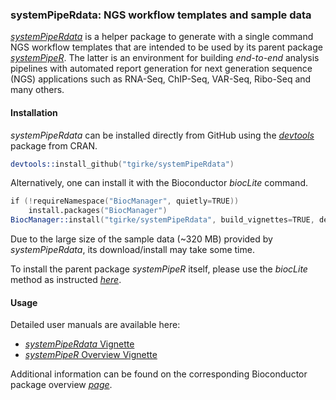 
### systemPipeRdata: NGS workflow templates and sample data

[_systemPipeRdata_](http://bioconductor.org/packages/devel/systemPipeRdata) is a helper 
package to generate with a single command NGS workflow templates that are intended to
be used by its parent package [_systemPipeR_](http://www.bioconductor.org/packages/devel/bioc/html/systemPipeR.html). 
The latter is an environment for building *end-to-end* analysis pipelines with
automated report generation for next generation sequence (NGS) applications
such as RNA-Seq, ChIP-Seq, VAR-Seq, Ribo-Seq and many others. 

#### Installation 
_systemPipeRdata_ can be installed directly from GitHub using the [_devtools_](http://cran.r-project.org/web/packages/devtools/index.html) 
package from CRAN.
```s
devtools::install_github("tgirke/systemPipeRdata")
```

Alternatively, one can install it with the Bioconductor _biocLite_ command.
```s
if (!requireNamespace("BiocManager", quietly=TRUE))
    install.packages("BiocManager")
BiocManager::install("tgirke/systemPipeRdata", build_vignettes=TRUE, dependencies=TRUE)
```

Due to the large size of the sample data (~320 MB) provided by _systemPipeRdata_, its download/install may take some time.

To install the parent package _systemPipeR_ itself, please use the _biocLite_ method as instructed 
[_here_](http://www.bioconductor.org/packages/devel/bioc/html/systemPipeR.html).

#### Usage
Detailed user manuals are available here: 
+ [_systemPipeRdata_ Vignette](https://htmlpreview.github.io/?https://github.com/tgirke/systemPipeRdata/blob/master/vignettes/systemPipeRdata.html)
+ [_systemPipeR_ Overview Vignette](https://htmlpreview.github.io/?https://github.com/tgirke/systemPipeR/blob/master/vignettes/systemPipeR.html)

Additional information can be found on the corresponding Bioconductor package overview 
[_page_](http://www.bioconductor.org/packages/devel/bioc/html/systemPipeR.html).



